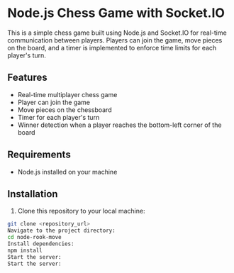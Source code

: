 # Node.js Chess Game with Socket.IO

This is a simple chess game built using Node.js and Socket.IO for real-time communication between players. Players can join the game, move pieces on the board, and a timer is implemented to enforce time limits for each player's turn.

## Features

- Real-time multiplayer chess game
- Player can join the game
- Move pieces on the chessboard
- Timer for each player's turn
- Winner detection when a player reaches the bottom-left corner of the board

## Requirements

- Node.js installed on your machine

## Installation

1. Clone this repository to your local machine:

```bash
git clone <repository_url>
Navigate to the project directory:
cd node-rook-move
Install dependencies:
npm install
Start the server:
Start the server:

